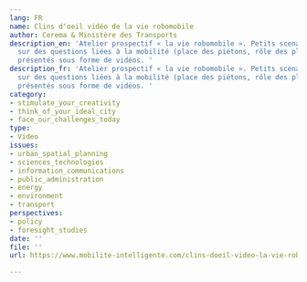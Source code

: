 ```yaml
---
lang: FR
name: Clins d'oeil vidéo de la vie robomobile
author: Cerema & Ministère des Transports
description_en: 'Atelier prospectif « la vie robomobile ». Petits scenarios intéressants
  sur des questions liées à la mobilité (place des piétons, rôle des plateformes internet...),
  présentés sous forme de vidéos. '
description_fr: 'Atelier prospectif « la vie robomobile ». Petits scenarios intéressants
  sur des questions liées à la mobilité (place des piétons, rôle des plateformes internet...),
  présentés sous forme de vidéos. '
category:
- stimulate_your_creativity
- think_of_your_ideal_city
- face_our_challenges_today
type:
- Video
issues:
- urban_spatial_planning
- sciences_technologies
- information_communications
- public_administration
- energy
- environment
- transport
perspectives:
- policy
- foresight_studies
date: ''
file: ''
url: https://www.mobilite-intelligente.com/clins-doeil-video-la-vie-robomobile

---
```

